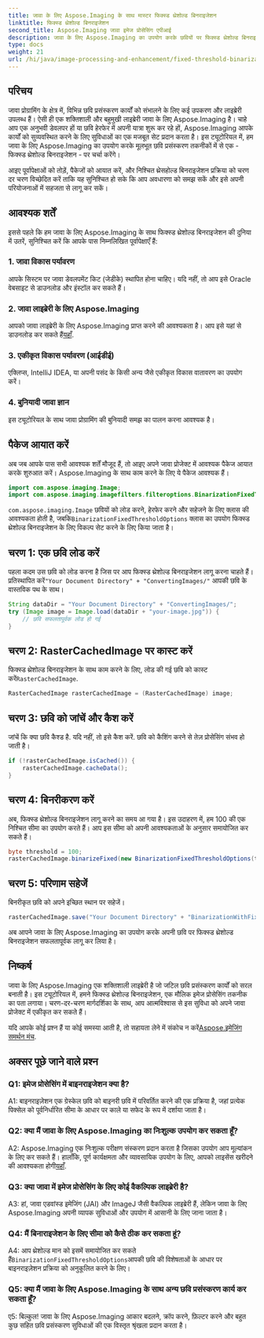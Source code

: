 ```yaml
---
title: जावा के लिए Aspose.Imaging के साथ मास्टर फिक्स्ड थ्रेशोल्ड बिनराइजेशन
linktitle: फिक्स्ड थ्रेशोल्ड बिनराइजेशन
second_title: Aspose.Imaging जावा इमेज प्रोसेसिंग एपीआई
description: जावा के लिए Aspose.Imaging का उपयोग करके छवियों पर फिक्स्ड थ्रेशोल्ड बिनराइजेशन करना सीखें।
type: docs
weight: 21
url: /hi/java/image-processing-and-enhancement/fixed-threshold-binarization/
---
```

## परिचय

जावा प्रोग्रामिंग के क्षेत्र में, विभिन्न छवि प्रसंस्करण कार्यों को संभालने के लिए कई उपकरण और लाइब्रेरी उपलब्ध हैं। ऐसी ही एक शक्तिशाली और बहुमुखी लाइब्रेरी जावा के लिए Aspose.Imaging है। चाहे आप एक अनुभवी डेवलपर हों या छवि हेरफेर में अपनी यात्रा शुरू कर रहे हों, Aspose.Imaging आपके कार्यों को सुव्यवस्थित करने के लिए सुविधाओं का एक मजबूत सेट प्रदान करता है। इस ट्यूटोरियल में, हम जावा के लिए Aspose.Imaging का उपयोग करके मूलभूत छवि प्रसंस्करण तकनीकों में से एक - फिक्स्ड थ्रेशोल्ड बिनराइजेशन - पर चर्चा करेंगे।

आइए पूर्वापेक्षाओं को तोड़ें, पैकेजों को आयात करें, और निश्चित थ्रेसहोल्ड बिनराइजेशन प्रक्रिया को चरण दर चरण विच्छेदित करें ताकि यह सुनिश्चित हो सके कि आप अवधारणा को समझ सकें और इसे अपनी परियोजनाओं में सहजता से लागू कर सकें।

## आवश्यक शर्तें

इससे पहले कि हम जावा के लिए Aspose.Imaging के साथ फिक्स्ड थ्रेशोल्ड बिनराइजेशन की दुनिया में उतरें, सुनिश्चित करें कि आपके पास निम्नलिखित पूर्वापेक्षाएँ हैं:

### 1. जावा विकास पर्यावरण

आपके सिस्टम पर जावा डेवलपमेंट किट (जेडीके) स्थापित होना चाहिए। यदि नहीं, तो आप इसे Oracle वेबसाइट से डाउनलोड और इंस्टॉल कर सकते हैं।

### 2. जावा लाइब्रेरी के लिए Aspose.Imaging

 आपको जावा लाइब्रेरी के लिए Aspose.Imaging प्राप्त करने की आवश्यकता है। आप इसे यहां से डाउनलोड कर सकते हैं[यहाँ](https://releases.aspose.com/imaging/java/).

### 3. एकीकृत विकास पर्यावरण (आईडीई)

एक्लिप्स, IntelliJ IDEA, या अपनी पसंद के किसी अन्य जैसे एकीकृत विकास वातावरण का उपयोग करें।

### 4. बुनियादी जावा ज्ञान

इस ट्यूटोरियल के साथ जावा प्रोग्रामिंग की बुनियादी समझ का पालन करना आवश्यक है।

## पैकेज आयात करें

अब जब आपके पास सभी आवश्यक शर्तें मौजूद हैं, तो आइए अपने जावा प्रोजेक्ट में आवश्यक पैकेज आयात करके शुरुआत करें। Aspose.Imaging के साथ काम करने के लिए ये पैकेज आवश्यक हैं।

```java
import com.aspose.imaging.Image;
import com.aspose.imaging.imagefilters.filteroptions.BinarizationFixedThresholdOptions;
```

`com.aspose.imaging.Image` छवियों को लोड करने, हेरफेर करने और सहेजने के लिए क्लास की आवश्यकता होती है, जबकि`BinarizationFixedThresholdOptions` क्लास का उपयोग फिक्स्ड थ्रेशोल्ड बिनराइजेशन के लिए विकल्प सेट करने के लिए किया जाता है।

## चरण 1: एक छवि लोड करें

 पहला कदम उस छवि को लोड करना है जिस पर आप फिक्स्ड थ्रेशोल्ड बिनराइजेशन लागू करना चाहते हैं। प्रतिस्थापित करें`"Your Document Directory" + "ConvertingImages/"` आपकी छवि के वास्तविक पथ के साथ।

```java
String dataDir = "Your Document Directory" + "ConvertingImages/";
try (Image image = Image.load(dataDir + "your-image.jpg")) {
    // छवि सफलतापूर्वक लोड हो गई
}
```

## चरण 2: RasterCachedImage पर कास्ट करें

 फिक्स्ड थ्रेशोल्ड बिनराइजेशन के साथ काम करने के लिए, लोड की गई छवि को कास्ट करें`RasterCachedImage`.

```java
RasterCachedImage rasterCachedImage = (RasterCachedImage) image;
```

## चरण 3: छवि को जांचें और कैश करें

जांचें कि क्या छवि कैश्ड है. यदि नहीं, तो इसे कैश करें. छवि को कैशिंग करने से तेज़ प्रोसेसिंग संभव हो जाती है।

```java
if (!rasterCachedImage.isCached()) {
    rasterCachedImage.cacheData();
}
```

## चरण 4: बिनरीकरण करें

अब, फिक्स्ड थ्रेशोल्ड बिनराइजेशन लागू करने का समय आ गया है। इस उदाहरण में, हम 100 की एक निश्चित सीमा का उपयोग करते हैं। आप इस सीमा को अपनी आवश्यकताओं के अनुसार समायोजित कर सकते हैं।

```java
byte threshold = 100;
rasterCachedImage.binarizeFixed(new BinarizationFixedThresholdOptions(threshold));
```

## चरण 5: परिणाम सहेजें

बिनरीकृत छवि को अपने इच्छित स्थान पर सहेजें।

```java
rasterCachedImage.save("Your Document Directory" + "BinarizationWithFixedThreshold_out.jpg");
```

अब आपने जावा के लिए Aspose.Imaging का उपयोग करके अपनी छवि पर फिक्स्ड थ्रेशोल्ड बिनराइजेशन सफलतापूर्वक लागू कर लिया है।

## निष्कर्ष

जावा के लिए Aspose.Imaging एक शक्तिशाली लाइब्रेरी है जो जटिल छवि प्रसंस्करण कार्यों को सरल बनाती है। इस ट्यूटोरियल में, हमने फिक्स्ड थ्रेशोल्ड बिनराइजेशन, एक मौलिक इमेज प्रोसेसिंग तकनीक का पता लगाया। चरण-दर-चरण मार्गदर्शिका के साथ, आप आत्मविश्वास से इस सुविधा को अपने जावा प्रोजेक्ट में एकीकृत कर सकते हैं।

यदि आपके कोई प्रश्न हैं या कोई समस्या आती है, तो सहायता लेने में संकोच न करें[Aspose.इमेजिंग समर्थन मंच](https://forum.aspose.com/).

## अक्सर पूछे जाने वाले प्रश्न

### Q1: इमेज प्रोसेसिंग में बाइनराइजेशन क्या है?

A1: बाइनराइज़ेशन एक ग्रेस्केल छवि को बाइनरी छवि में परिवर्तित करने की एक प्रक्रिया है, जहां प्रत्येक पिक्सेल को पूर्वनिर्धारित सीमा के आधार पर काले या सफेद के रूप में दर्शाया जाता है।

### Q2: क्या मैं जावा के लिए Aspose.Imaging का निःशुल्क उपयोग कर सकता हूँ?

 A2: Aspose.Imaging एक निःशुल्क परीक्षण संस्करण प्रदान करता है जिसका उपयोग आप मूल्यांकन के लिए कर सकते हैं। हालाँकि, पूर्ण कार्यक्षमता और व्यावसायिक उपयोग के लिए, आपको लाइसेंस खरीदने की आवश्यकता होगी[यहाँ](https://purchase.aspose.com/buy).

### Q3: क्या जावा में इमेज प्रोसेसिंग के लिए कोई वैकल्पिक लाइब्रेरी है?

A3: हां, जावा एडवांस्ड इमेजिंग (JAI) और ImageJ जैसी वैकल्पिक लाइब्रेरी हैं, लेकिन जावा के लिए Aspose.Imaging अपनी व्यापक सुविधाओं और उपयोग में आसानी के लिए जाना जाता है।

### Q4: मैं बिनाराइजेशन के लिए सीमा को कैसे ठीक कर सकता हूं?

 A4: आप थ्रेशोल्ड मान को इसमें समायोजित कर सकते हैं`BinarizationFixedThresholdOptions`आपकी छवि की विशेषताओं के आधार पर बाइनराइज़ेशन प्रक्रिया को अनुकूलित करने के लिए।

### Q5: क्या मैं जावा के लिए Aspose.Imaging के साथ अन्य छवि प्रसंस्करण कार्य कर सकता हूँ?

ए5: बिल्कुल! जावा के लिए Aspose.Imaging आकार बदलने, क्रॉप करने, फ़िल्टर करने और बहुत कुछ सहित छवि प्रसंस्करण सुविधाओं की एक विस्तृत श्रृंखला प्रदान करता है।